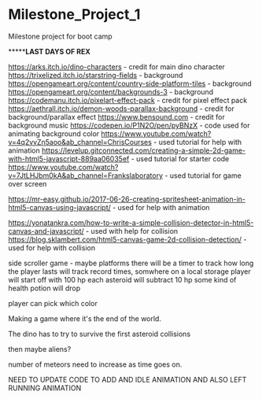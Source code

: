 # Milestone_Project_1
Milestone project for boot camp

*****************************************************************LAST DAYS OF REX************************************************************

https://arks.itch.io/dino-characters - credit for main dino character
https://trixelized.itch.io/starstring-fields - background
https://opengameart.org/content/country-side-platform-tiles - background
https://opengameart.org/content/backgrounds-3 - background
https://codemanu.itch.io/pixelart-effect-pack - credit for pixel effect pack
https://aethrall.itch.io/demon-woods-parallax-background - credit for background/parallax effect
https://www.bensound.com - credit for background music
https://codepen.io/P1N2O/pen/pyBNzX - code used for animating background color
https://www.youtube.com/watch?v=4q2vvZn5aoo&ab_channel=ChrisCourses - used tutorial for help with animation
https://levelup.gitconnected.com/creating-a-simple-2d-game-with-html5-javascript-889aa06035ef - used tutorial for starter code
https://www.youtube.com/watch?v=7JtLHJbm0kA&ab_channel=Frankslaboratory - used tutorial for game over screen

https://mr-easy.github.io/2017-06-26-creating-spritesheet-animation-in-html5-canvas-using-javascript/ - used for help with animation

https://yonatankra.com/how-to-write-a-simple-collision-detector-in-html5-canvas-and-javascript/ - used with help for collision
https://blog.sklambert.com/html5-canvas-game-2d-collision-detection/ - used for help with collision

side scroller game - maybe platforms
there will be a timer to track how long the player lasts
will track record times, somwhere on a local storage
player will start off with 100 hp
each asteroid will subtract 10 hp
some kind of health potion will drop

player can pick which color

Making a game where it's the end of the world.

The dino has to try to survive the first asteroid collisions

then maybe aliens?

number of meteors need to increase as time goes on.

NEED TO UPDATE CODE TO ADD AND IDLE ANIMATION AND ALSO LEFT RUNNING ANIMATION